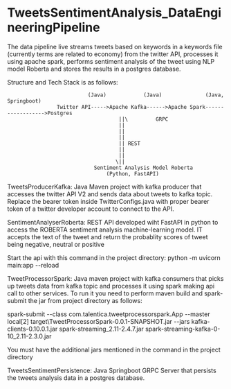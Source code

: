 # TweetsSentimentAnalysis_DataEngineeringPipeline

The data pipeline live streams tweets based on keywords in a keywords file (currently terms are related to economy) from the twitter API, processes it using apache spark, performs sentiment analysis of the tweet using NLP model Roberta and stores the results in a postgres database.

Structure and Tech Stack is as follows:


						      (Java)            (Java)            	(Java, Springboot)
					Twitter API----->Apache Kafka------>Apache Spark------------------>Postgres
									    ||\			GRPC
									    ||
									    ||
									    ||
									    || REST
									    ||
									    ||
									   \||
							    Sentiment Analysis Model Roberta
								    (Python, FastAPI)



TweetsProducerKafka: Java Maven project with kafka producer that accesses the twitter API V2 and sends data about tweets to kafka topic. Replace the bearer token inside TwitterConfigs.java with proper bearer token of a twitter developer account to connect to the API.

SentimentAnalyserRoberta: REST API developed wiht FastAPI in python to access the ROBERTA sentiment analysis machine-learning model. IT accepts the text of the tweet     and return the probablity scores of tweet being negative, neutral or positive

  Start the api with this command in the project directory: python -m uvicorn main:app --reload
  
  
TweetProcessorSpark: Java maven project with kafka consumers that picks up tweets data from kafka topic and processes it using spark making api call to other services. To run it you need to perform maven build and spark-submit the jar from project directory as follows:
  
  spark-submit --class com.talentica.tweetprocessorspark.App --master local[2] target\TweetProcessorSpark-0.0.1-SNAPSHOT.jar --jars kafka-clients-0.10.0.1.jar spark-streaming_2.11-2.4.7.jar spark-streaming-kafka-0-10_2.11-2.3.0.jar
  
  You must have the additional jars mentioned in the command in the project directory
  
TweetsSentimentPersistence: Java Springboot GRPC Server that persists the tweets analysis data in a postgres database.

